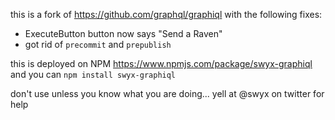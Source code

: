 this is a fork of <https://github.com/graphql/graphiql> with the following fixes:

- ExecuteButton button now says "Send a Raven"
- got rid of `precommit` and `prepublish`


this is deployed on NPM <https://www.npmjs.com/package/swyx-graphiql> and you can `npm install swyx-graphiql`

don't use unless you know what you are doing... yell at @swyx on twitter for help